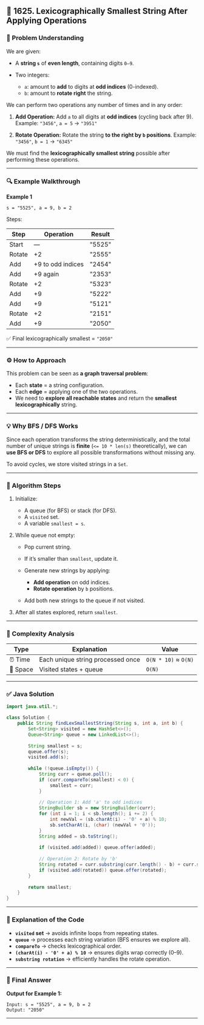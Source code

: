 ## 🧩 1625. Lexicographically Smallest String After Applying Operations

### 🧠 Problem Understanding

We are given:

* A **string `s`** of **even length**, containing digits `0–9`.
* Two integers:

  * `a`: amount to **add** to digits at **odd indices** (0-indexed).
  * `b`: amount to **rotate right** the string.

We can perform two operations any number of times and in any order:

1. **Add Operation:**
   Add `a` to all digits at **odd indices** (cycling back after 9).
   Example: `"3456"`, `a = 5` → `"3951"`

2. **Rotate Operation:**
   Rotate the string **to the right by `b` positions**.
   Example: `"3456"`, `b = 1` → `"6345"`

We must find the **lexicographically smallest string** possible after performing these operations.

---

### 🔍 Example Walkthrough

**Example 1**

```
s = "5525", a = 9, b = 2
```

Steps:

| Step   | Operation         | Result |
| ------ | ----------------- | ------ |
| Start  | —                 | "5525" |
| Rotate | +2                | "2555" |
| Add    | +9 to odd indices | "2454" |
| Add    | +9 again          | "2353" |
| Rotate | +2                | "5323" |
| Add    | +9                | "5222" |
| Add    | +9                | "5121" |
| Rotate | +2                | "2151" |
| Add    | +9                | "2050" |

✅ Final lexicographically smallest = `"2050"`

---

### ⚙️ How to Approach

This problem can be seen as **a graph traversal problem**:

* Each **state** = a string configuration.
* Each **edge** = applying one of the two operations.
* We need to **explore all reachable states** and return the **smallest lexicographically** string.

---

### 💡 Why BFS / DFS Works

Since each operation transforms the string deterministically, and the total number of unique strings is **finite** (`<= 10 * len(s)` theoretically),
we can **use BFS or DFS** to explore all possible transformations without missing any.

To avoid cycles, we store visited strings in a `Set`.

---

### 🧩 Algorithm Steps

1. Initialize:

   * A queue (for BFS) or stack (for DFS).
   * A `visited` set.
   * A variable `smallest = s`.

2. While queue not empty:

   * Pop current string.
   * If it’s smaller than `smallest`, update it.
   * Generate new strings by applying:

     * **Add operation** on odd indices.
     * **Rotate operation** by `b` positions.
   * Add both new strings to the queue if not visited.

3. After all states explored, return `smallest`.

---

### 🧮 Complexity Analysis

| Type     | Explanation                       | Value                |
| -------- | --------------------------------- | -------------------- |
| ⏰ Time   | Each unique string processed once | `O(N * 10)` ≈ `O(N)` |
| 💾 Space | Visited states + queue            | `O(N)`               |

---

### ✅ Java Solution

```java
import java.util.*;

class Solution {
    public String findLexSmallestString(String s, int a, int b) {
        Set<String> visited = new HashSet<>();
        Queue<String> queue = new LinkedList<>();
        
        String smallest = s;
        queue.offer(s);
        visited.add(s);
        
        while (!queue.isEmpty()) {
            String curr = queue.poll();
            if (curr.compareTo(smallest) < 0) {
                smallest = curr;
            }
            
            // Operation 1: Add 'a' to odd indices
            StringBuilder sb = new StringBuilder(curr);
            for (int i = 1; i < sb.length(); i += 2) {
                int newVal = (sb.charAt(i) - '0' + a) % 10;
                sb.setCharAt(i, (char) (newVal + '0'));
            }
            String added = sb.toString();
            
            if (visited.add(added)) queue.offer(added);
            
            // Operation 2: Rotate by 'b'
            String rotated = curr.substring(curr.length() - b) + curr.substring(0, curr.length() - b);
            if (visited.add(rotated)) queue.offer(rotated);
        }
        
        return smallest;
    }
}
```

---

### 🧩 Explanation of the Code

* **`visited` set** → avoids infinite loops from repeating states.
* **`queue`** → processes each string variation (BFS ensures we explore all).
* **`compareTo`** → checks lexicographical order.
* **`(charAt(i) - '0' + a) % 10`** → ensures digits wrap correctly (0–9).
* **`substring rotation`** → efficiently handles the rotate operation.

---

### 🏁 Final Answer

**Output for Example 1:**

```
Input: s = "5525", a = 9, b = 2
Output: "2050"
```

---

